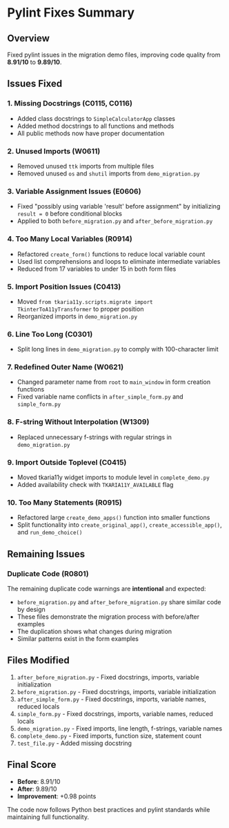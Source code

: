# Pylint Fixes Summary

## Overview

Fixed pylint issues in the migration demo files, improving code quality from **8.91/10** to **9.89/10**.

## Issues Fixed

### 1. Missing Docstrings (C0115, C0116)

- Added class docstrings to `SimpleCalculatorApp` classes
- Added method docstrings to all functions and methods
- All public methods now have proper documentation

### 2. Unused Imports (W0611)

- Removed unused `ttk` imports from multiple files
- Removed unused `os` and `shutil` imports from `demo_migration.py`

### 3. Variable Assignment Issues (E0606)

- Fixed "possibly using variable 'result' before assignment" by initializing `result = 0` before conditional blocks
- Applied to both `before_migration.py` and `after_before_migration.py`

### 4. Too Many Local Variables (R0914)

- Refactored `create_form()` functions to reduce local variable count
- Used list comprehensions and loops to eliminate intermediate variables
- Reduced from 17 variables to under 15 in both form files

### 5. Import Position Issues (C0413)

- Moved `from tkaria11y.scripts.migrate import TkinterToA11yTransformer` to proper position
- Reorganized imports in `demo_migration.py`

### 6. Line Too Long (C0301)

- Split long lines in `demo_migration.py` to comply with 100-character limit

### 7. Redefined Outer Name (W0621)

- Changed parameter name from `root` to `main_window` in form creation functions
- Fixed variable name conflicts in `after_simple_form.py` and `simple_form.py`

### 8. F-string Without Interpolation (W1309)

- Replaced unnecessary f-strings with regular strings in `demo_migration.py`

### 9. Import Outside Toplevel (C0415)

- Moved tkaria11y widget imports to module level in `complete_demo.py`
- Added availability check with `TKARIA11Y_AVAILABLE` flag

### 10. Too Many Statements (R0915)

- Refactored large `create_demo_apps()` function into smaller functions
- Split functionality into `create_original_app()`, `create_accessible_app()`, and `run_demo_choice()`

## Remaining Issues

### Duplicate Code (R0801)

The remaining duplicate code warnings are **intentional** and expected:

- `before_migration.py` and `after_before_migration.py` share similar code by design
- These files demonstrate the migration process with before/after examples
- The duplication shows what changes during migration
- Similar patterns exist in the form examples

## Files Modified

1. `after_before_migration.py` - Fixed docstrings, imports, variable initialization
2. `before_migration.py` - Fixed docstrings, imports, variable initialization  
3. `after_simple_form.py` - Fixed docstrings, imports, variable names, reduced locals
4. `simple_form.py` - Fixed docstrings, imports, variable names, reduced locals
5. `demo_migration.py` - Fixed imports, line length, f-strings, variable names
6. `complete_demo.py` - Fixed imports, function size, statement count
7. `test_file.py` - Added missing docstring

## Final Score

- **Before**: 8.91/10
- **After**: 9.89/10
- **Improvement**: +0.98 points

The code now follows Python best practices and pylint standards while maintaining full functionality.
